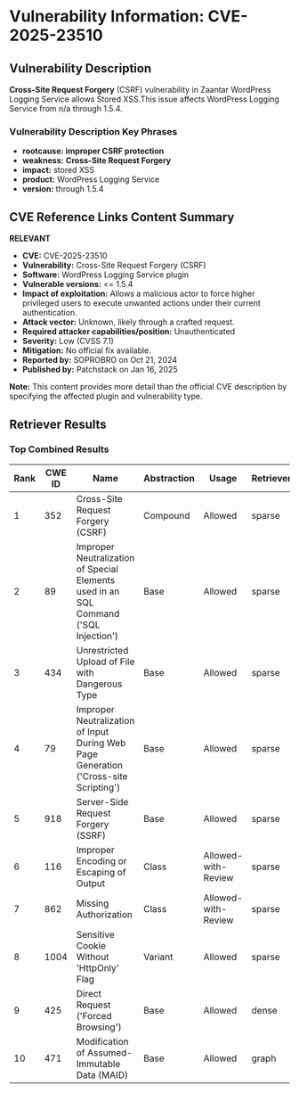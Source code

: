 # Vulnerability Information: CVE-2025-23510

## Vulnerability Description
**Cross-Site Request Forgery** (CSRF) vulnerability in Zaantar WordPress Logging Service allows Stored XSS.This issue affects WordPress Logging Service from n/a through 1.5.4.

### Vulnerability Description Key Phrases
- **rootcause:** **improper CSRF protection**
- **weakness:** **Cross-Site Request Forgery**
- **impact:** stored XSS
- **product:** WordPress Logging Service
- **version:** through 1.5.4

## CVE Reference Links Content Summary
**RELEVANT**

*   **CVE:** CVE-2025-23510
*   **Vulnerability:** Cross-Site Request Forgery (CSRF)
*   **Software:** WordPress Logging Service plugin
*   **Vulnerable versions:** <= 1.5.4
*   **Impact of exploitation:** Allows a malicious actor to force higher privileged users to execute unwanted actions under their current authentication.
*   **Attack vector:** Unknown, likely through a crafted request.
*   **Required attacker capabilities/position:** Unauthenticated
*   **Severity:** Low (CVSS 7.1)
*   **Mitigation:** No official fix available.
*   **Reported by:** SOPROBRO on Oct 21, 2024
*   **Published by:** Patchstack on Jan 16, 2025

**Note:** This content provides more detail than the official CVE description by specifying the affected plugin and vulnerability type.

## Retriever Results

### Top Combined Results

| Rank | CWE ID | Name | Abstraction | Usage  | Retrievers | Individual Scores |
|------|--------|------|-------------|-------|------------|-------------------|
| 1 | 352 | Cross-Site Request Forgery (CSRF) | Compound | Allowed | sparse | 0.250 |
| 2 | 89 | Improper Neutralization of Special Elements used in an SQL Command ('SQL Injection') | Base | Allowed | sparse | 0.202 |
| 3 | 434 | Unrestricted Upload of File with Dangerous Type | Base | Allowed | sparse | 0.194 |
| 4 | 79 | Improper Neutralization of Input During Web Page Generation ('Cross-site Scripting') | Base | Allowed | sparse | 0.182 |
| 5 | 918 | Server-Side Request Forgery (SSRF) | Base | Allowed | sparse | 0.177 |
| 6 | 116 | Improper Encoding or Escaping of Output | Class | Allowed-with-Review | sparse | 0.175 |
| 7 | 862 | Missing Authorization | Class | Allowed-with-Review | sparse | 0.171 |
| 8 | 1004 | Sensitive Cookie Without 'HttpOnly' Flag | Variant | Allowed | sparse | 0.161 |
| 9 | 425 | Direct Request ('Forced Browsing') | Base | Allowed | dense | 0.536 |
| 10 | 471 | Modification of Assumed-Immutable Data (MAID) | Base | Allowed | graph | 0.003 |

